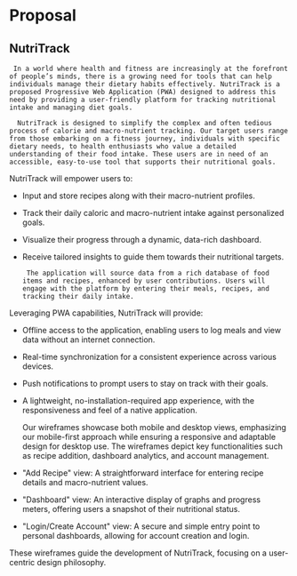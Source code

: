 # Proposal
## NutriTrack

     In a world where health and fitness are increasingly at the forefront of people’s minds, there is a growing need for tools that can help individuals manage their dietary habits effectively. NutriTrack is a proposed Progressive Web Application (PWA) designed to address this need by providing a user-friendly platform for tracking nutritional intake and managing diet goals.

      NutriTrack is designed to simplify the complex and often tedious process of calorie and macro-nutrient tracking. Our target users range from those embarking on a fitness journey, individuals with specific dietary needs, to health enthusiasts who value a detailed understanding of their food intake. These users are in need of an accessible, easy-to-use tool that supports their nutritional goals.

NutriTrack will empower users to:

- Input and store recipes along with their macro-nutrient profiles.
* Track their daily caloric and macro-nutrient intake against personalized goals.
+ Visualize their progress through a dynamic, data-rich dashboard.
- Receive tailored insights to guide them towards their nutritional targets.

       The application will source data from a rich database of food items and recipes, enhanced by user contributions. Users will engage with the platform by entering their meals, recipes, and tracking their daily intake.

Leveraging PWA capabilities, NutriTrack will provide:

- Offline access to the application, enabling users to log meals and view data without an internet connection.
* Real-time synchronization for a consistent experience across various devices.
+ Push notifications to prompt users to stay on track with their goals.
- A lightweight, no-installation-required app experience, with the responsiveness and feel of a native application.

     Our wireframes showcase both mobile and desktop views, emphasizing our mobile-first approach while ensuring a responsive and adaptable design for desktop use. The wireframes depict key functionalities such as recipe addition, dashboard analytics, and account management.

- "Add Recipe" view: A straightforward interface for entering recipe details and macro-nutrient values.
* "Dashboard" view: An interactive display of graphs and progress meters, offering users a snapshot of their nutritional status.
+ "Login/Create Account" view: A secure and simple entry point to personal dashboards, allowing for account creation and login.

These wireframes guide the development of NutriTrack, focusing on a user-centric design philosophy.
